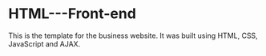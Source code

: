 # HTML---Front-end

This is the template for the business website. It was built using HTML, CSS, JavaScript and AJAX.

